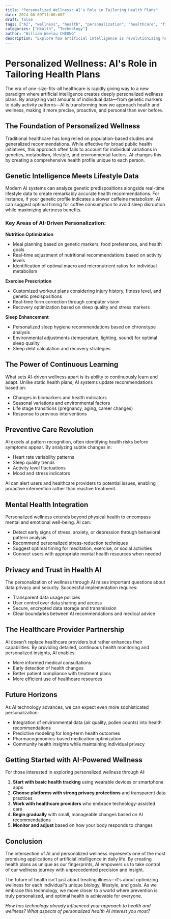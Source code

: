 ```yaml
---
title: "Personalized Wellness: AI's Role in Tailoring Health Plans"
date: 2024-08-09T11:00:00Z
draft: false
tags: ["AI", "wellness", "health", "personalization", "healthcare", "fitness"]
categories: ["Health", "Technology"]
author: "William Weelau CHEONG"
description: "Explore how artificial intelligence is revolutionizing healthcare by creating personalized wellness plans that adapt to individual needs, genetics, and lifestyle factors."
---
```


# Personalized Wellness: AI's Role in Tailoring Health Plans

The era of one-size-fits-all healthcare is rapidly giving way to a new paradigm where artificial intelligence creates deeply personalized wellness plans. By analyzing vast amounts of individual data—from genetic markers to daily activity patterns—AI is transforming how we approach health and wellness, making it more precise, proactive, and personal than ever before.

## The Foundation of Personalized Wellness

Traditional healthcare has long relied on population-based studies and generalized recommendations. While effective for broad public health initiatives, this approach often fails to account for individual variations in genetics, metabolism, lifestyle, and environmental factors. AI changes this by creating a comprehensive health profile unique to each person.

## Genetic Intelligence Meets Lifestyle Data

Modern AI systems can analyze genetic predispositions alongside real-time lifestyle data to create remarkably accurate health recommendations. For instance, if your genetic profile indicates a slower caffeine metabolism, AI can suggest optimal timing for coffee consumption to avoid sleep disruption while maximizing alertness benefits.

### Key Areas of AI-Driven Personalization:

**Nutrition Optimization**
- Meal planning based on genetic markers, food preferences, and health goals
- Real-time adjustment of nutritional recommendations based on activity levels
- Identification of optimal macro and micronutrient ratios for individual metabolism

**Exercise Prescription**
- Customized workout plans considering injury history, fitness level, and genetic predispositions
- Real-time form correction through computer vision
- Recovery optimization based on sleep quality and stress markers

**Sleep Enhancement**
- Personalized sleep hygiene recommendations based on chronotype analysis
- Environmental adjustments (temperature, lighting, sound) for optimal sleep quality
- Sleep debt calculation and recovery strategies

## The Power of Continuous Learning

What sets AI-driven wellness apart is its ability to continuously learn and adapt. Unlike static health plans, AI systems update recommendations based on:

- Changes in biomarkers and health indicators
- Seasonal variations and environmental factors
- Life stage transitions (pregnancy, aging, career changes)
- Response to previous interventions

## Preventive Care Revolution

AI excels at pattern recognition, often identifying health risks before symptoms appear. By analyzing subtle changes in:

- Heart rate variability patterns
- Sleep quality trends
- Activity level fluctuations
- Mood and stress indicators

AI can alert users and healthcare providers to potential issues, enabling proactive intervention rather than reactive treatment.

## Mental Health Integration

Personalized wellness extends beyond physical health to encompass mental and emotional well-being. AI can:

- Detect early signs of stress, anxiety, or depression through behavioral pattern analysis
- Recommend personalized stress-reduction techniques
- Suggest optimal timing for meditation, exercise, or social activities
- Connect users with appropriate mental health resources when needed

## Privacy and Trust in Health AI

The personalization of wellness through AI raises important questions about data privacy and security. Successful implementation requires:

- Transparent data usage policies
- User control over data sharing and access
- Secure, encrypted data storage and transmission
- Clear boundaries between AI recommendations and medical advice

## The Healthcare Provider Partnership

AI doesn't replace healthcare providers but rather enhances their capabilities. By providing detailed, continuous health monitoring and personalized insights, AI enables:

- More informed medical consultations
- Early detection of health changes
- Better patient compliance with treatment plans
- More efficient use of healthcare resources

## Future Horizons

As AI technology advances, we can expect even more sophisticated personalization:

- Integration of environmental data (air quality, pollen counts) into health recommendations
- Predictive modeling for long-term health outcomes
- Pharmacogenomics-based medication optimization
- Community health insights while maintaining individual privacy

## Getting Started with AI-Powered Wellness

For those interested in exploring personalized wellness through AI:

1. **Start with basic health tracking** using wearable devices or smartphone apps
2. **Choose platforms with strong privacy protections** and transparent data practices
3. **Work with healthcare providers** who embrace technology-assisted care
4. **Begin gradually** with small, manageable changes based on AI recommendations
5. **Monitor and adjust** based on how your body responds to changes

## Conclusion

The intersection of AI and personalized wellness represents one of the most promising applications of artificial intelligence in daily life. By creating health plans as unique as our fingerprints, AI empowers us to take control of our wellness journey with unprecedented precision and insight.

The future of health isn't just about treating illness—it's about optimizing wellness for each individual's unique biology, lifestyle, and goals. As we embrace this technology, we move closer to a world where prevention is truly personalized, and optimal health is achievable for everyone.

*How has technology already influenced your approach to health and wellness? What aspects of personalized health AI interest you most?*